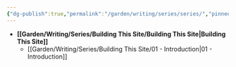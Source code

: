 ```yaml
---
{"dg-publish":true,"permalink":"/garden/writing/series/series/","pinned":true,"noteIcon":"1","created":"2024-12-01T00:51:03.772+01:00","updated":"2024-12-06T21:57:32.693+01:00"}
---
```



- **[[Garden/Writing/Series/Building This Site/Building This Site\|Building This Site]]**
	- [[Garden/Writing/Series/Building This Site/01 - Introduction\|01 - Introduction]]


